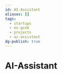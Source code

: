 ```yaml
---
id: AI-Assistant
aliases: []
tags:
  - startups
  - es-gcek
  - projects
  - ai-assistant
dg-publish: true
---
```

# AI-Assistant